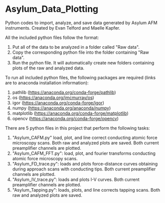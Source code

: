 # Asylum_Data_Plotting
Python codes to import, analyze, and save data generated by Asylum AFM instruments. Created by Evan Telford and Maelle Kapfer.

All the included python files follow the format:
1) Put all of the data to be analyzed in a folder called "Raw data".
2) Copy the corresponding python file into the folder containing "Raw data".
3) Run the python file. It will automatically create new folders containing plots of the raw and analyzed data.

To run all included python files, the following packages are required (links are to anaconda installation information):
1) pathlib (https://anaconda.org/conda-forge/pathlib)
2) os (https://anaconda.org/jmcmurray/os)
3) igor (https://anaconda.org/conda-forge/igor)
4) numpy (https://anaconda.org/anaconda/numpy)
5) matplotlib (https://anaconda.org/conda-forge/matplotlib)
6) opencv (https://anaconda.org/conda-forge/opencv)

There are 5 python files in this project that perform the following tasks:
1) "Asylum_CAFM.py"
        load, plot, and line correct conducting atomic force microscopy scans. Both raw and analyzed plots are saved. Both current preamplifier channels are plotted.
3) "Asylum_CAFM_FFT.py": load, plot, and fourier transforms conducting atomic force microscopy scans. 
4) "Asylum_FD_trace.py": loads and plots force-distance curves obtaining during approach scans with conducting tips. Both current preamplifier channels are plotted.
5) "Asylum_IV_trace.py": loads and plots I-V curves. Both current preamplifier channels are plotted.
6) "Asylum_Tapping.py": loads, plots, and line corrects tapping scans. Both raw and analyzed plots are saved.
